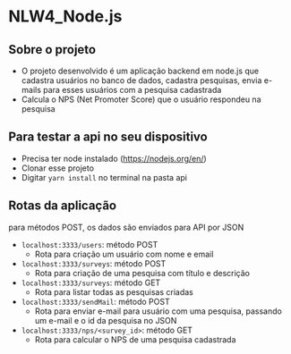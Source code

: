 # NLW4_Node.js

## Sobre o projeto
- O projeto desenvolvido é um aplicação backend em node.js que cadastra usuários no banco de dados, cadastra pesquisas, envia e-mails para esses usuários com a pesquisa cadastrada
- Calcula o NPS (Net Promoter Score) que o usuário respondeu na pesquisa

## Para testar a api no seu dispositivo
- Precisa ter node instalado (https://nodejs.org/en/)
- Clonar esse projeto
- Digitar ``` yarn install ``` no terminal na pasta api

## Rotas da aplicação 
para métodos POST, os dados são enviados para API por JSON
- ``` localhost:3333/users ```: método POST
  -  Rota para criação um usuário com nome e email
- ``` localhost:3333/surveys ```: método POST
  -  Rota para criação de uma pesquisa com título e descrição
- ``` localhost:3333/surveys ```: método GET
  - Rota para listar todas as pesquisas criadas
- ``` localhost:3333/sendMail ```: método POST
  - Rota para enviar e-mail para usuário com uma pesquisa, passando um e-mail e o id da pesquisa no JSON
- ``` localhost:3333/nps/<survey_id> ```: método GET
  - Rota para calcular o NPS de uma pesquisa cadastrada  
